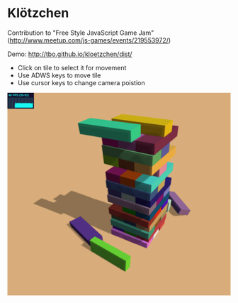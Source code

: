 Klötzchen
=========
Contribution to "Free Style JavaScript Game Jam" (http://www.meetup.com/js-games/events/219553972/)

Demo: http://tbo.github.io/kloetzchen/dist/

- Click on tile to select it for movement
- Use ADWS keys to move tile
- Use cursor keys to change camera poistion

![Screenshot](https://raw.githubusercontent.com/tbo/kloetzchen/master/screenshot.png)
